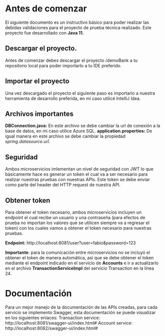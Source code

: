 # Antes de comenzar

El siguiente documento es un instructivo básico para poder realizar las debidas validaciones para el proyecto de prueba técnica realizado.
Este proyecto fue desarrollado con **Java 11.**

## Descargar el proyecto.

Antes de comenzar debes descargar el proyecto /demoBank a tu repositorio local para poder importarlo a tu IDE preferido.

## Importar el proyecto

Una vez descargado el proyecto el siguiente paso es importarlo a nuestra herramienta de desarrollo preferida, en mi caso utilicé IntelliJ Idea.

## Archivos importantes

**DBConnection.java:** En este archivo se debe cambiar la url de conexión a la base de datos, en mi caso utilice Azure SQL.
**application.properties:** De igual manera en este archivo se debe cambiar la propiedad *spring.datasource.url*.

## Seguridad

Ambos microservicios imlementan un nivel de seguridad con JWT lo que básicamente hace es generar un token el cual va a ser necesario para realizar nuestras pruebas con nuestras APIs.
Este token se debe enviar como parte del header del HTTP request de nuestra API.

## Obtener token

Para obtener el token necesario, ambos microservicios incluyen un endpoint el cual recibe un usuario y una contraseña (para efectos de prueba no importan los valores que se utilicen siempre va a regresar el token) con los cuales vamos a obtener el token necesario para nuestras pruebas.

**Endpoint:** http://localhost:8081/user?user=fabio&password=123

**Importante**: para la comunicación entre microservicios no se incluyó el obtener el token de manera automática, así que se debe obtener el token mediante el endpoint indicado en el servicio de **Accounts** e ir a actualizarlo en el archivo **TransactionServiceImpl** del servicio Transaction en la línea 24.


# Documentación

Para un mejor manejo de la documentación de las APIs creadas, para cada servicio se implemento Swagger, esta documentación se puede visualizar en los siguientes enlaces:
Transaction service: http://localhost:8081/swagger-ui/index.html#
Account service: http://localhost:8082/swagger-ui/index.html#